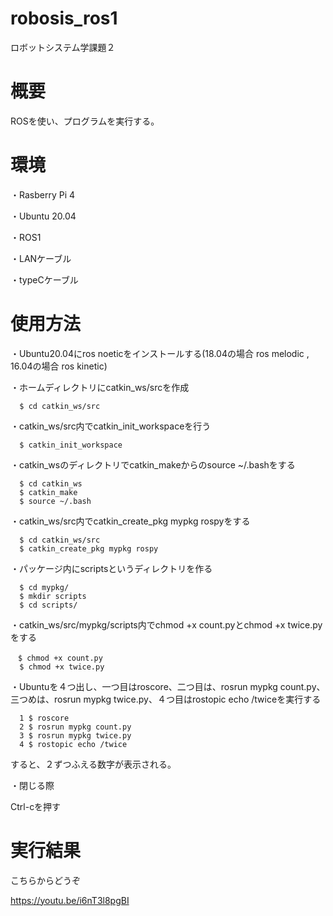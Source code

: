 # robosis_ros1
ロボットシステム学課題２
# 概要
ROSを使い、プログラムを実行する。
# 環境
・Rasberry Pi 4
      
   ・Ubuntu 20.04 
   
   ・ROS1
   
   ・LANケーブル
   
   ・typeCケーブル
# 使用方法
・Ubuntu20.04にros noeticをインストールする(18.04の場合 ros melodic , 16.04の場合 ros kinetic)
    
   ・ホームディレクトリにcatkin_ws/srcを作成
         
      $ cd catkin_ws/src
   
   ・catkin_ws/src内でcatkin_init_workspaceを行う
      
      $ catkin_init_workspace
   
   ・catkin_wsのディレクトリでcatkin_makeからのsource ~/.bashをする
      
      $ cd catkin_ws
      $ catkin_make
      $ source ~/.bash
      
   ・catkin_ws/src内でcatkin_create_pkg mypkg rospyをする
      
      $ cd catkin_ws/src
      $ catkin_create_pkg mypkg rospy
      
   ・パッケージ内にscriptsというディレクトリを作る
      
      $ cd mypkg/
      $ mkdir scripts
      $ cd scripts/
      
   ・catkin_ws/src/mypkg/scripts内でchmod +x count.pyとchmod +x twice.pyをする
    
    　$ chmod +x count.py
      $ chmod +x twice.py
      
   ・Ubuntuを４つ出し、一つ目はroscore、二つ目は、rosrun mypkg count.py、三つめは、rosrun mypkg twice.py、４つ目はrostopic echo /twiceを実行する
    
      1 $ roscore
      2 $ rosrun mypkg count.py
      3 $ rosrun mypkg twice.py
      4 $ rostopic echo /twice
    
    
   すると、２ずつふえる数字が表示される。
     
   ・閉じる際
   　 
  
  Ctrl-cを押す
  
# 実行結果

こちらからどうぞ

https://youtu.be/i6nT3l8pgBI
     
